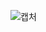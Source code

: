 
![캡처](https://user-images.githubusercontent.com/86645532/164230069-b8155310-9e9f-4d43-8c28-72686b73c474.PNG)
